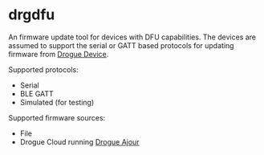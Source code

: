 # drgdfu

An firmware update tool for devices with DFU capabilities. The devices are assumed to support the serial or GATT based protocols for updating firmware from [Drogue Device](https://github.com/drogue-iot/drogue-device/tree/main/examples/nrf52/adafruit-feather-nrf52840/bootloader-dfu).

Supported protocols:

* Serial
* BLE GATT
* Simulated (for testing)

Supported firmware sources:

* File
* Drogue Cloud running [Drogue Ajour](https://github.com/drogue-iot/drogue-ajour)
